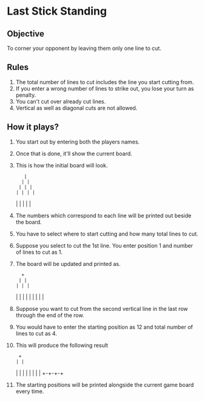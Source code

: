 #          Last Stick Standing

## Objective
To corner your opponent by leaving them only one line to cut.

## Rules
 1. The total number of lines to cut includes the line you start cutting from.
 2. If you enter a wrong number of lines to strike out, you lose your turn as penalty.
 3. You can't cut over already cut lines.
 4. Vertical as well as diagonal cuts are not allowed.

## How it plays?
 1. You start out by entering both the players names.
 2. Once that is done, it'll show the current board.
 3. This is how the initial board will look.

           |
          | |
         | | |
        | | | |
       | | | | |



 4. The numbers which correspond to each line will be printed out beside the board.
 5. You have to select where to start cutting and how many total lines to cut.
 6. Suppose you select to cut the 1st line. You enter position 1 and number of lines to cut as 1.
 7. The board will be updated and printed as.

          +
         | |
        | | |
       | | | |
      | | | | |



 8. Suppose you want to cut from the second vertical line in the last row through the end of the row.
 9. You would have to enter the starting position as 12 and total number of lines to cut as 4.
 10. This will produce the following result


          +
         | |
        | | |
       | | | |
      | +-+-+-+



 11. The starting positions will be printed alongside the current game board every time.
